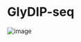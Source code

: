 # GlyDIP-seq

![image](https://github.com/user-attachments/assets/2e5edaa6-57e3-4e3f-bcbf-1e908d40cf1b)

